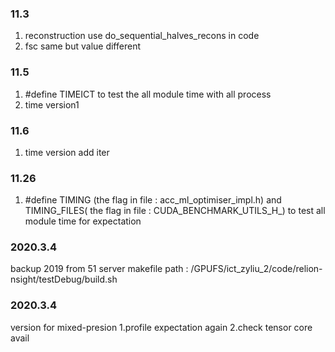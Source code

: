 ### 11.3
1. reconstruction use do_sequential_halves_recons in code 
2. fsc same but value different 

### 11.5
1. #define TIMEICT to test the all module time with all process
2. time version1

### 11.6
1. time version add iter

### 11.26
1. #define TIMING  (the flag in file : acc_ml_optimiser_impl.h)  and TIMING_FILES( the flag in file : CUDA_BENCHMARK_UTILS_H_)  to test all module time for expectation 

### 2020.3.4 
backup 2019 from 51 server 
makefile path : /GPUFS/ict_zyliu_2/code/relion-nsight/testDebug/build.sh


### 2020.3.4 
version for mixed-presion
1.profile expectation again
2.check tensor core avail

